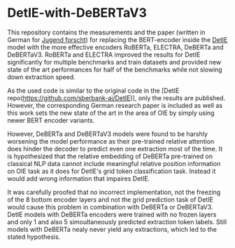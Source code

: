 # DetIE-with-DeBERTaV3

This repository contains the measurements and the paper (written in German for [Jugend forscht](https://www.jugend-forscht.de/)) for replacing the BERT-encoder inside the [DetIE](https://arxiv.org/abs/2206.12514) model with the more effective encoders RoBERTa, ELECTRA, DeBERTa and DeBERTaV3. RoBERTa and ELECTRA improved the results for DetIE significantly for multiple benchmarks and train datasets and provided new state of the art performances for half of the benchmarks while not slowing down extraction speed.

As the used code is similar to the original code in the [DetIE repo(https://github.com/sberbank-ai/DetIE)], only the results are published.
However, the corresponding German research paper is included as well as this work sets the new state of the art in the area of OIE by simply using newer BERT encoder variants. 

However, DeBERTa and DeBERTaV3 models were found to be harshly worsening the model performance as their pre-trained relative attention does hinder the decoder to predict  even one extraction most of the time. It is hypothesized that the relative embedding of DeBERTa pre-trained on classical NLP data cannot include meaningful relative position information on OIE task as it does for DetIE's grid token classification task. Instead it would add wrong information that impaires DetIE.

It was carefully proofed that no incorrect implementation, not the freezing of the 8 bottom encoder layers and not the grid prediction task of DetIE would cause this problem in combination with DeBERTa or DeBERTaV3. DetIE models with DeBERTa encoders were trained with no frozen layers and only 1 and also 5 simoultaneously predicted extraction token labels. Still models with DeBERTa nealy never yield any extractions, which led to the stated hypothesis.





